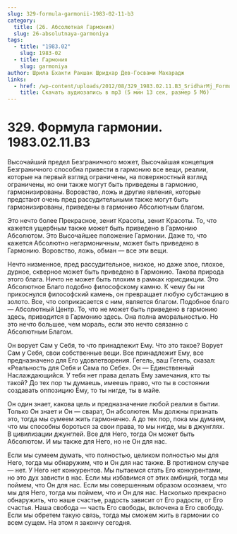 ```yaml
---
slug: 329-formula-garmonii-1983-02-11-b3
category:
  title: (26. Абсолютная Гармония)
  slug: 26-absolutnaya-garmoniya
tags:
  - title: "1983.02"
    slug: 1983-02
  - title: Гармония
    slug: garmoniya
author: Шрила Бхакти Ракшак Шридхар Дев-Госвами Махарадж
links:
  - href: /wp-content/uploads/2012/08/329_1983.02.11.B3_SridharMj_Formula_garmonii.mp3
    title: Скачать аудиозапись в mp3 (5 мин 13 сек, размер 5 Мб)
---
```


# 329. Формула гармонии. 1983.02.11.B3

Высочайший предел Безграничного может, Высочайшая концепция Безграничного способна привести в гармонию все вещи, реалии, которые на первый взгляд ограничены, на поверхностный взгляд ограничены, но они также могут быть приведены в гармонию, гармонизированы. Воровство, ложь и другие явления, которые предстают очень пред рассудительными также могут быть гармонизированы, приведены в гармонию Абсолютным благом.

Это нечто более Прекрасное, зенит Красоты, зенит Красоты. То, что кажется ущербным также может быть приведено в Гармонию Абсолютом. Это Высочайшее положение Гармонии. Даже то, что кажется Абсолютно негармоничным, может быть приведено в Гармонию. Воровство, ложь, обман — все эти вещи.

Нечто низменное, пред рассудительное, низкое, но даже злое, плохое, дурное, скверное может быть приведено в Гармонию. Такова природа этого блага. Ничто не может быть плохим в рамках юрисдикции. Это Абсолютное Благо подобно философскому камню. К чему бы ни прикоснулся философский камень, он превращает любую субстанцию в золото. Все, что соприкасается с ним, является благом. Подобное благо — Абсолютный Центр. То, что не может быть приведено в гармонию здесь, приводится в Гармонию здесь. Она полна аморальностью. Но это нечто большее, чем мораль, если это нечто связанно с Абсолютным Благом.

Он ворует Сам у Себя, то что принадлежит Ему. Что это такое? Ворует Сам у Себя, свои собственные вещи. Все принадлежит Ему, все предназначено для Его удовлетворения. Гегель, ваш Гегель, сказал: «Реальность для Себя и Сама по Себе». Он — Единственный Наслаждающийся. У тебя нет права делать Ему замечания, кто ты такой? До тех пор ты думаешь, имеешь право, что ты в состоянии создавать оппозицию Ему, то ты нигде, ты в майе.

Он один знает, какова цель и предназначение любой реалии в бытии. Только Он знает и Он — сварат, Он абсолютен. Мы должны признать это, тогда мы сумеем жить гармонично. А до тех пор, пока мы думаем, что мы способны бороться за свои права, то мы нигде, мы в джунглях. В цивилизации джунглей. Все для Него, тогда Он может быть Абсолютом. И мы также для Него, но не Он для нас.

Если мы сумеем думать, что полностью, целиком полностью мы для Него, тогда мы обнаружим, что и Он для нас также. В противном случае — нет. У Него нет конкурентов. Мы пытаемся стать Его конкурентами, но это дух зависти в нас. Если мы избавимся от этих амбиций, тогда мы поймем, что Он для нас. Если мы совершенным образом осознаем, что мы для Него, тогда мы поймем, что и Он для нас. Насколько прекрасно обнаружить, что наше счастье, радость зависит от Его радости, от Его счастья. Наша свобода — часть Его свободы, включена в Его свободу. Если мы обретем такую связь, тогда мы сможем жить в гармонии со всем сущем. На этом я закончу сегодня.

